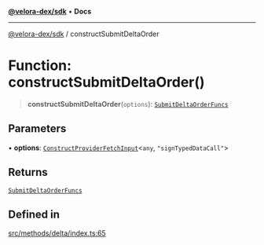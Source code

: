 [**@velora-dex/sdk**](../README.md) • **Docs**

***

[@velora-dex/sdk](../globals.md) / constructSubmitDeltaOrder

# Function: constructSubmitDeltaOrder()

> **constructSubmitDeltaOrder**(`options`): [`SubmitDeltaOrderFuncs`](../-internal-/type-aliases/SubmitDeltaOrderFuncs.md)

## Parameters

• **options**: [`ConstructProviderFetchInput`](../interfaces/ConstructProviderFetchInput.md)\<`any`, `"signTypedDataCall"`\>

## Returns

[`SubmitDeltaOrderFuncs`](../-internal-/type-aliases/SubmitDeltaOrderFuncs.md)

## Defined in

[src/methods/delta/index.ts:65](https://github.com/VeloraDEX/sdk/blob/feat/extend_delta_orders_filtering/src/methods/delta/index.ts#L65)
